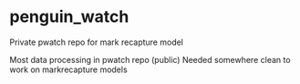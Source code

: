# penguin_watch
Private pwatch repo for mark recapture model

Most data processing in pwatch repo (public)
Needed somewhere clean to work on markrecapture models
